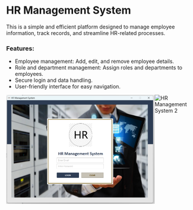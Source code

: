 # HR Management System

This is a simple and efficient platform designed to manage employee information, track records, and streamline HR-related processes. 

### Features:
- Employee management: Add, edit, and remove employee details.
- Role and department management: Assign roles and departments to employees.
- Secure login and data handling.
- User-friendly interface for easy navigation.

<div style="display: flex; justify-content: space-between;">
  <img src="https://github.com/Sasindiw/HRmanagementSystem/blob/main/HR_IMG1.png?raw=true" alt="HR Management System" width="400"/>
  <img src="https://github.com/Sasindiw/HRmanagementSystem/blob/main/YOUR_SECOND_IMAGE.png?raw=true" alt="HR Management System 2" width="400"/>
</div>

